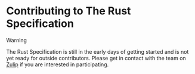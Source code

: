 # Contributing to The Rust Specification

> [!WARNING]
> The Rust Specification is still in the early days of getting started and is
> not yet ready for outside contributors. Please get in contact with the team
> on [Zulip] if you are interested in participating.

[Zulip]: https://rust-lang.zulipchat.com/#narrow/stream/399173-t-spec
